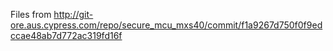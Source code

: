 Files from http://git-ore.aus.cypress.com/repo/secure_mcu_mxs40/commit/f1a9267d750f0f9edccae48ab7d772ac319fd16f